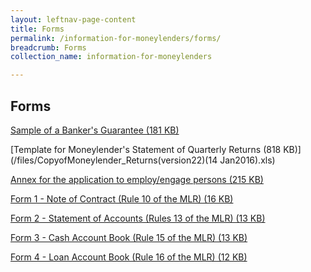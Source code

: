 ```yaml
---
layout: leftnav-page-content
title: Forms
permalink: /information-for-moneylenders/forms/
breadcrumb: Forms
collection_name: information-for-moneylenders

---
```


Forms
---
[Sample of a Banker's Guarantee (181 KB)](/files/BANKERSGUARANTEEFORMAT_01082017.pdf)

[Template for Moneylender's Statement of Quarterly Returns (818 KB)](/files/CopyofMoneylender_Returns(version22)(14 Jan2016).xls)

[Annex for the application to employ/engage persons (215 KB)](/files/EDC_revisedannexA_02082017.pdf)

[Form 1 - Note of Contract (Rule 10 of the MLR) (16 KB)](/files/Form1-NoteofContract(Rule10oftheMLR).docx)

[Form 2 - Statement of Accounts (Rules 13 of the MLR) (13 KB)](/files/Form2-StatementofAccounts(Rule13oftheMLR).xlsx)

[Form 3 - Cash Account Book (Rule 15 of the MLR) (13 KB)](/files/Form3-CashAccountBook(Rule15oftheMLR).docx)

[Form 4 - Loan Account Book (Rule 16 of the MLR) (12 KB)](/files/Form4-LoanAccountBook(Rule16oftheMLR).docx)
